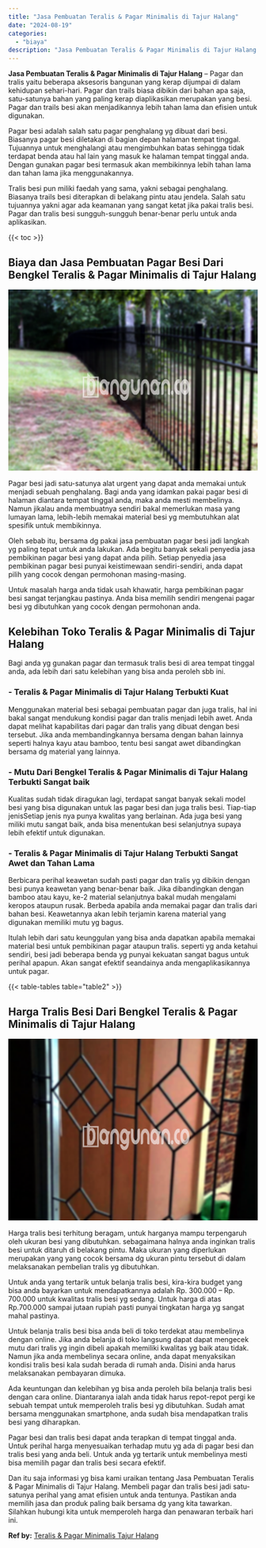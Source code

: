 ```yaml
---
title: "Jasa Pembuatan Teralis & Pagar Minimalis di Tajur Halang"
date: "2024-08-19"
categories: 
  - "biaya"
description: "Jasa Pembuatan Teralis & Pagar Minimalis di Tajur Halang. Dan itu saja informasi yg bisa kami uraikan tentang Jasa Pembuatan Teralis & Pagar Minimalis di Taj..."
---
```


**Jasa Pembuatan Teralis & Pagar Minimalis di Tajur Halang** – Pagar dan tralis yaitu beberapa aksesoris bangunan yang kerap dijumpai di dalam kehidupan sehari-hari. Pagar dan trails biasa dibikin dari bahan apa saja, satu-satunya bahan yang paling kerap diaplikasikan merupakan yang besi. Pagar dan trails besi akan menjadikannya lebih tahan lama dan efisien untuk digunakan.

Pagar besi adalah salah satu pagar penghalang yg dibuat dari besi. Biasanya pagar besi diletakan di bagian depan halaman tempat tinggal. Tujuannya untuk menghalangi atau mengimbuhkan batas sehingga tidak terdapat benda atau hal lain yang masuk ke halaman tempat tinggal anda. Dengan gunakan pagar besi termasuk akan membikinnya lebih tahan lama dan tahan lama jika menggunakannya.

Tralis besi pun miliki faedah yang sama, yakni sebagai penghalang. Biasanya trails besi diterapkan di belakang pintu atau jendela. Salah satu tujuannya yakni agar ada keamanan yang sangat ketat jika pakai tralis besi. Pagar dan tralis besi sungguh-sungguh benar-benar perlu untuk anda aplikasikan.

{{< toc >}}

## Biaya dan Jasa Pembuatan Pagar Besi Dari Bengkel Teralis & Pagar Minimalis di Tajur Halang

![Jasa Pembuatan Teralis & Pagar Minimalis di Tajur Halang](/images/pagar-minimalis-murah-57.png)

Pagar besi jadi satu-satunya alat urgent yang dapat anda memakai untuk menjadi sebuah penghalang. Bagi anda yang idamkan pakai pagar besi di halaman diantara tempat tinggal anda, maka anda mesti membelinya. Namun jikalau anda membuatnya sendiri bakal memerlukan masa yang lumayan lama, lebih-lebih memakai material besi yg membutuhkan alat spesifik untuk membikinnya.

Oleh sebab itu, bersama dg pakai jasa pembuatan pagar besi jadi langkah yg paling tepat untuk anda lakukan. Ada begitu banyak sekali penyedia jasa pembikinan pagar besi yang dapat anda pilih. Setiap penyedia jasa pembikinan pagar besi punyai keistimewaan sendiri-sendiri, anda dapat pilih yang cocok dengan permohonan masing-masing.

Untuk masalah harga anda tidak usah khawatir, harga pembikinan pagar besi sangat terjangkau pastinya. Anda bisa memilih sendiri mengenai pagar besi yg dibutuhkan yang cocok dengan permohonan anda.

## Kelebihan Toko Teralis & Pagar Minimalis di Tajur Halang

Bagi anda yg gunakan pagar dan termasuk tralis besi di area tempat tinggal anda, ada lebih dari satu kelebihan yang bisa anda peroleh sbb ini.

### \- Teralis & Pagar Minimalis di Tajur Halang Terbukti Kuat

Menggunakan material besi sebagai pembuatan pagar dan juga tralis, hal ini bakal sangat mendukung kondisi pagar dan tralis menjadi lebih awet. Anda dapat melihat kapabilitas dari pagar dan tralis yang dibuat dengan besi tersebut. Jika anda membandingkannya bersama dengan bahan lainnya seperti halnya kayu atau bamboo, tentu besi sangat awet dibandingkan bersama dg material yang lainnya.

### \- Mutu Dari Bengkel Teralis & Pagar Minimalis di Tajur Halang Terbukti Sangat baik

Kualitas sudah tidak diragukan lagi, terdapat sangat banyak sekali model besi yang bisa digunakan untuk las pagar besi dan juga tralis besi. Tiap-tiap jenisSetiap jenis nya punya kwalitas yang berlainan. Ada juga besi yang miliki mutu sangat baik, anda bisa menentukan besi selanjutnya supaya lebih efektif untuk digunakan.

### \- Teralis & Pagar Minimalis di Tajur Halang Terbukti Sangat Awet dan Tahan Lama

Berbicara perihal keawetan sudah pasti pagar dan tralis yg dibikin dengan besi punya keawetan yang benar-benar baik. Jika dibandingkan dengan bamboo atau kayu, ke-2 material selanjutnya bakal mudah mengalami keropos ataupun rusak. Berbeda apabila anda memakai pagar dan tralis dari bahan besi. Keawetannya akan lebih terjamin karena material yang digunakan memiliki mutu yg bagus.

Itulah lebih dari satu keunggulan yang bisa anda dapatkan apabila memakai material besi untuk pembikinan pagar ataupun tralis. seperti yg anda ketahui sendiri, besi jadi beberapa benda yg punyai kekuatan sangat bagus untuk perihal apapun. Akan sangat efektif seandainya anda mengaplikasikannya untuk pagar.

{{< table-tables table="table2" >}}

## Harga Tralis Besi Dari Bengkel Teralis & Pagar Minimalis di Tajur Halang

![Jasa Pembuatan Teralis & Pagar Minimalis di Tajur Halang](/images/teralis-minimalis-murah-42.png)

Harga tralis besi terhitung beragam, untuk harganya mampu terpengaruh oleh ukuran besi yang dibutuhkan. sebagaimana halnya anda inginkan tralis besi untuk ditaruh di belakang pintu. Maka ukuran yang diperlukan merupakan yang yang cocok bersama dg ukuran pintu tersebut di dalam melaksanakan pembelian tralis yg dibutuhkan.

Untuk anda yang tertarik untuk belanja tralis besi, kira-kira budget yang bisa anda bayarkan untuk mendapatkannya adalah Rp. 300.000 – Rp. 700.000 untuk kwalitas tralis besi yg sedang. Untuk harga di atas Rp.700.000 sampai jutaan rupiah pasti punyai tingkatan harga yg sangat mahal pastinya.

Untuk belanja tralis besi bisa anda beli di toko terdekat atau membelinya dengan online. Jika anda belanja di toko langsung dapat dapat mengecek mutu dari tralis yg ingin dibeli apakah memiliki kwalitas yg baik atau tidak. Namun jika anda membelinya secara online, anda dapat menyaksikan kondisi tralis besi kala sudah berada di rumah anda. Disini anda harus melaksanakan pembayaran dimuka.

Ada keuntungan dan kelebihan yg bisa anda peroleh bila belanja tralis besi dengan cara online. Diantaranya ialah anda tidak harus repot-repot pergi ke sebuah tempat untuk memperoleh tralis besi yg dibutuhkan. Sudah amat bersama menggunakan smartphone, anda sudah bisa mendapatkan tralis besi yang diharapkan.

Pagar besi dan tralis besi dapat anda terapkan di tempat tinggal anda. Untuk perihal harga menyesuaikan terhadap mutu yg ada di pagar besi dan tralis besi yang anda beli. Untuk anda yg tertarik untuk membelinya mesti bisa memilih pagar dan tralis besi secara efektif.

Dan itu saja informasi yg bisa kami uraikan tentang Jasa Pembuatan Teralis & Pagar Minimalis di Tajur Halang. Membeli pagar dan tralis besi jadi satu-satunya perihal yang amat efisien untuk anda tentunya. Pastikan anda memilih jasa dan produk paling baik bersama dg yang kita tawarkan. Silahkan hubungi kita untuk memperoleh harga dan penawaran terbaik hari ini.

**Ref by:** [Teralis & Pagar Minimalis Tajur Halang](https://id.wikipedia.org/wiki/Teralis)
